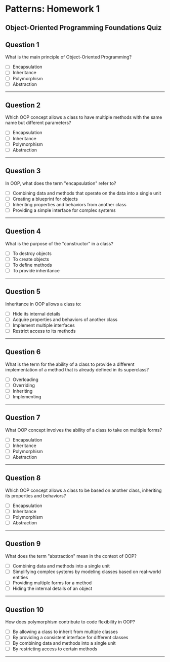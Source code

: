 # Patterns: Homework 1

## Object-Oriented Programming Foundations Quiz

## Question 1

What is the main principle of Object-Oriented Programming?

- [ ] Encapsulation  
- [ ] Inheritance  
- [ ] Polymorphism  
- [ ] Abstraction  

---

## Question 2

Which OOP concept allows a class to have multiple methods with the same name but different parameters?

- [ ] Encapsulation  
- [ ] Inheritance  
- [ ] Polymorphism  
- [ ] Abstraction  

---

## Question 3

In OOP, what does the term "encapsulation" refer to?

- [ ] Combining data and methods that operate on the data into a single unit  
- [ ] Creating a blueprint for objects  
- [ ] Inheriting properties and behaviors from another class  
- [ ] Providing a simple interface for complex systems  

---

## Question 4

What is the purpose of the "constructor" in a class?

- [ ] To destroy objects  
- [ ] To create objects  
- [ ] To define methods  
- [ ] To provide inheritance  

---

## Question 5

Inheritance in OOP allows a class to:

- [ ] Hide its internal details  
- [ ] Acquire properties and behaviors of another class  
- [ ] Implement multiple interfaces  
- [ ] Restrict access to its methods  

---

## Question 6

What is the term for the ability of a class to provide a different implementation of a method that is already defined in its superclass?

- [ ] Overloading  
- [ ] Overriding  
- [ ] Inheriting  
- [ ] Implementing  

---

## Question 7

What OOP concept involves the ability of a class to take on multiple forms?

- [ ] Encapsulation  
- [ ] Inheritance  
- [ ] Polymorphism  
- [ ] Abstraction  

---

## Question 8

Which OOP concept allows a class to be based on another class, inheriting its properties and behaviors?

- [ ] Encapsulation  
- [ ] Inheritance  
- [ ] Polymorphism  
- [ ] Abstraction  

---

## Question 9

What does the term "abstraction" mean in the context of OOP?

- [ ] Combining data and methods into a single unit  
- [ ] Simplifying complex systems by modeling classes based on real-world entities  
- [ ] Providing multiple forms for a method  
- [ ] Hiding the internal details of an object  

---

## Question 10

How does polymorphism contribute to code flexibility in OOP?

- [ ] By allowing a class to inherit from multiple classes  
- [ ] By providing a consistent interface for different classes  
- [ ] By combining data and methods into a single unit  
- [ ] By restricting access to certain methods  

---
